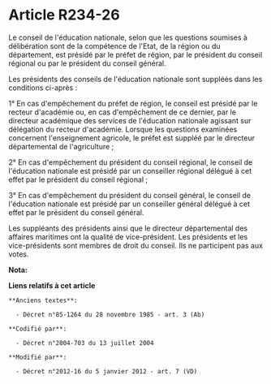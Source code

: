 # Article R234-26

Le conseil de l'éducation nationale, selon que les questions soumises à délibération sont de la compétence de l'Etat, de la
région ou du département, est présidé par le préfet de région, par le président du conseil régional ou par le président du
conseil général. 

Les présidents des conseils de l'éducation nationale sont suppléés dans les conditions ci-après : 

1° En cas d'empêchement du préfet de région, le conseil est présidé par le recteur d'académie ou, en cas d'empêchement de ce
dernier, par               le directeur académique des services de l'éducation nationale agissant sur délégation du recteur
d'académie. Lorsque les questions examinées concernent l'enseignement agricole, le préfet est suppléé par le directeur
départemental de l'agriculture ; 

2° En cas d'empêchement du président du conseil régional, le conseil de l'éducation nationale est présidé par un conseiller
régional délégué à cet effet par le président du conseil régional ; 

3° En cas d'empêchement du président du conseil général, le conseil de l'éducation nationale est présidé par un conseiller
général délégué à cet effet par le président du conseil général. 

Les suppléants des présidents ainsi que le directeur départemental des affaires maritimes ont la qualité de vice-président.
Les présidents et les vice-présidents sont membres de droit du conseil. Ils ne participent pas aux votes.

**Nota:**



**Liens relatifs à cet article**

	**Anciens textes**:

	  - Décret n°85-1264 du 28 novembre 1985 - art. 3 (Ab)

	**Codifié par**:

	  - Décret n°2004-703 du 13 juillet 2004

	**Modifié par**:

	  - Décret n°2012-16 du 5 janvier 2012 - art. 7 (VD)
